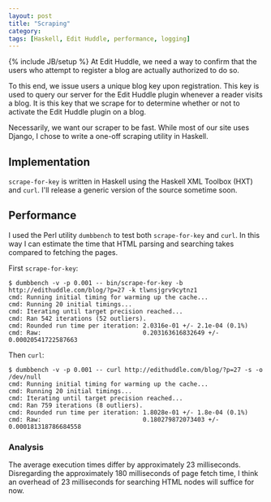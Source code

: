 ```yaml
---
layout: post
title: "Scraping"
category: 
tags: [Haskell, Edit Huddle, performance, logging]
---
```

{% include JB/setup %}
At Edit Huddle, we need a way to confirm that the users who attempt to register a blog are actually authorized to do so.

To this end, we issue users a unique blog key upon registration. This key is used to query our server for the Edit Huddle plugin whenever a reader visits a blog. It is this key that we scrape for to determine whether or not to activate the Edit Huddle plugin on a blog.

Necessarily, we want our scraper to be fast. While most of our site uses Django, I chose to write a one-off scraping utility in Haskell.

## Implementation
`scrape-for-key` is written in Haskell using the Haskell XML Toolbox (HXT) and `curl`. I'll release a generic version of the source sometime soon.

## Performance
I used the Perl utility `dumbbench` to test both `scrape-for-key` and `curl`. In this way I can estimate the time that HTML parsing and searching takes compared to fetching the pages.

First `scrape-for-key`:

	$ dumbbench -v -p 0.001 -- bin/scrape-for-key -b http://edithuddle.com/blog/?p=27 -k tlwnsjgrv9cytnz1
	cmd: Running initial timing for warming up the cache...
	cmd: Running 20 initial timings...
	cmd: Iterating until target precision reached...
	cmd: Ran 542 iterations (52 outliers).
	cmd: Rounded run time per iteration: 2.0316e-01 +/- 2.1e-04 (0.1%)
	cmd: Raw:                            0.203163616832649 +/- 0.00020541722587663

Then `curl`:

	$ dumbbench -v -p 0.001 -- curl http://edithuddle.com/blog/?p=27 -s -o /dev/null
	cmd: Running initial timing for warming up the cache...
	cmd: Running 20 initial timings...
	cmd: Iterating until target precision reached...
	cmd: Ran 759 iterations (8 outliers).
	cmd: Rounded run time per iteration: 1.8028e-01 +/- 1.8e-04 (0.1%)
	cmd: Raw:                            0.180279872073403 +/- 0.000181318786684558

### Analysis
The average execution times differ by approximately 23 milliseconds. Disregarding the approximately 180 milliseconds of page fetch time, I think an overhead of 23 milliseconds for searching HTML nodes will suffice for now.
